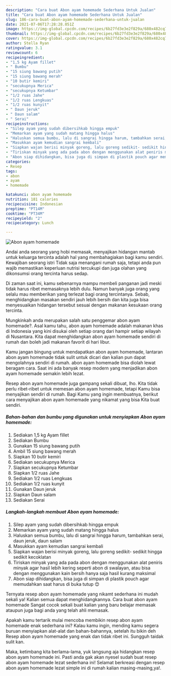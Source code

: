 ```yaml
---
description: "Cara buat Abon ayam homemade Sederhana Untuk Jualan"
title: "Cara buat Abon ayam homemade Sederhana Untuk Jualan"
slug: 186-cara-buat-abon-ayam-homemade-sederhana-untuk-jualan
date: 2021-07-06T17:28:28.051Z
image: https://img-global.cpcdn.com/recipes/6b27fd3e3e2f829a/680x482cq70/abon-ayam-homemade-foto-resep-utama.jpg
thumbnail: https://img-global.cpcdn.com/recipes/6b27fd3e3e2f829a/680x482cq70/abon-ayam-homemade-foto-resep-utama.jpg
cover: https://img-global.cpcdn.com/recipes/6b27fd3e3e2f829a/680x482cq70/abon-ayam-homemade-foto-resep-utama.jpg
author: Stella Ryan
ratingvalue: 3.1
reviewcount: 6
recipeingredient:
- "1,5 kg Ayam fillet"
- " Bumbu"
- "15 siung bawang putih"
- "15 siung bawang merah"
- "10 butir kemiri"
- "secukupnya Merica"
- "secukupnya Ketumbar"
- "1/2 ruas Jahe"
- "1/2 ruas Lengkuas"
- "1/2 ruas kunyit"
- " Daun jeruk"
- " Daun salam"
- " Serai"
recipeinstructions:
- "Silep ayam yang sudah dibersihkab hingga empuk"
- "Memarkan ayam yang sudah matang hingga halus"
- "Haluskan semua bumbu, lalu di sangrai hingga harum, tambahkan serai, daun jeruk, daun salam"
- "Masukkan ayam kemudian sangrai kembali"
- "Siapkan wajan berisi minyak goreng, lalu goreng sedikit- sedikit hingga sedikit kecoklatan"
- "Tiriskan minyak yang ada pada abon dengan menggunakan alat peniris minyak agar hasil lebih kering seperti abon di swalayan, atau bisa dengan menggunakan kain bersih hanya saja hasil kurang maksimal"
- "Abon siap dihidangkan, bisa juga di simpan di plastik pouch agar memudahkan saat harus di buka tutup 😊"
categories:
- Resep
tags:
- abon
- ayam
- homemade

katakunci: abon ayam homemade 
nutrition: 181 calories
recipecuisine: Indonesian
preptime: "PT14M"
cooktime: "PT34M"
recipeyield: "2"
recipecategory: Lunch

---
```



![Abon ayam homemade](https://img-global.cpcdn.com/recipes/6b27fd3e3e2f829a/680x482cq70/abon-ayam-homemade-foto-resep-utama.jpg)

Andai anda seorang yang hobi memasak, menyajikan hidangan mantab untuk keluarga tercinta adalah hal yang membahagiakan bagi kamu sendiri. Kewajiban seorang istri Tidak saja menangani rumah saja, tetapi anda pun wajib memastikan keperluan nutrisi tercukupi dan juga olahan yang dikonsumsi orang tercinta harus sedap.

Di zaman  saat ini, kamu sebenarnya mampu membeli panganan jadi meski tidak harus ribet memasaknya lebih dulu. Namun banyak juga orang yang selalu mau memberikan yang terlezat bagi orang tercintanya. Sebab, menghidangkan masakan sendiri jauh lebih bersih dan kita juga bisa menyesuaikan hidangan tersebut sesuai dengan makanan kesukaan orang tercinta. 



Mungkinkah anda merupakan salah satu penggemar abon ayam homemade?. Asal kamu tahu, abon ayam homemade adalah makanan khas di Indonesia yang kini disukai oleh setiap orang dari hampir setiap wilayah di Nusantara. Kita dapat menghidangkan abon ayam homemade sendiri di rumah dan boleh jadi makanan favorit di hari libur.

Kamu jangan bingung untuk mendapatkan abon ayam homemade, lantaran abon ayam homemade tidak sulit untuk dicari dan kalian pun dapat mengolahnya sendiri di rumah. abon ayam homemade bisa diolah lewat beragam cara. Saat ini ada banyak resep modern yang menjadikan abon ayam homemade semakin lebih lezat.

Resep abon ayam homemade juga gampang sekali dibuat, lho. Kita tidak perlu ribet-ribet untuk memesan abon ayam homemade, tetapi Kamu bisa menyajikan sendiri di rumah. Bagi Kamu yang ingin membuatnya, berikut cara menyajikan abon ayam homemade yang nikamat yang bisa Kita buat sendiri.

<!--inarticleads1-->

##### Bahan-bahan dan bumbu yang digunakan untuk menyiapkan Abon ayam homemade:

1. Sediakan 1,5 kg Ayam fillet
1. Sediakan  Bumbu
1. Gunakan 15 siung bawang putih
1. Ambil 15 siung bawang merah
1. Siapkan 10 butir kemiri
1. Sediakan secukupnya Merica
1. Siapkan secukupnya Ketumbar
1. Siapkan 1/2 ruas Jahe
1. Sediakan 1/2 ruas Lengkuas
1. Sediakan 1/2 ruas kunyit
1. Gunakan  Daun jeruk
1. Siapkan  Daun salam
1. Sediakan  Serai




<!--inarticleads2-->

##### Langkah-langkah membuat Abon ayam homemade:

1. Silep ayam yang sudah dibersihkab hingga empuk
1. Memarkan ayam yang sudah matang hingga halus
1. Haluskan semua bumbu, lalu di sangrai hingga harum, tambahkan serai, daun jeruk, daun salam
1. Masukkan ayam kemudian sangrai kembali
1. Siapkan wajan berisi minyak goreng, lalu goreng sedikit- sedikit hingga sedikit kecoklatan
1. Tiriskan minyak yang ada pada abon dengan menggunakan alat peniris minyak agar hasil lebih kering seperti abon di swalayan, atau bisa dengan menggunakan kain bersih hanya saja hasil kurang maksimal
1. Abon siap dihidangkan, bisa juga di simpan di plastik pouch agar memudahkan saat harus di buka tutup 😊




Ternyata resep abon ayam homemade yang nikamt sederhana ini mudah sekali ya! Kalian semua dapat menghidangkannya. Cara buat abon ayam homemade Sangat cocok sekali buat kalian yang baru belajar memasak ataupun juga bagi anda yang telah ahli memasak.

Apakah kamu tertarik mulai mencoba membikin resep abon ayam homemade enak sederhana ini? Kalau kamu ingin, mending kamu segera buruan menyiapkan alat-alat dan bahan-bahannya, setelah itu bikin deh Resep abon ayam homemade yang enak dan tidak ribet ini. Sungguh taidak sulit kan. 

Maka, ketimbang kita berlama-lama, yuk langsung aja hidangkan resep abon ayam homemade ini. Pasti anda gak akan nyesel sudah buat resep abon ayam homemade lezat sederhana ini! Selamat berkreasi dengan resep abon ayam homemade lezat simple ini di rumah kalian masing-masing,ya!.

